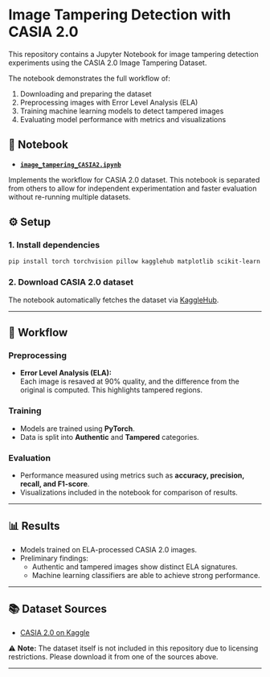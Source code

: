 # Image Tampering Detection with CASIA 2.0

This repository contains a Jupyter Notebook for image tampering detection experiments using the CASIA 2.0 Image Tampering Dataset.

The notebook demonstrates the full workflow of:
1. Downloading and preparing the dataset
2. Preprocessing images with Error Level Analysis (ELA)
3. Training machine learning models to detect tampered images
4. Evaluating model performance with metrics and visualizations

## 📓 Notebook

- **[`image_tampering_CASIA2.ipynb`](./image_tampering_CASIA2.ipynb)**  

Implements the workflow for CASIA 2.0 dataset.
This notebook is separated from others to allow for independent experimentation and faster evaluation without re-running multiple datasets.

## ⚙️ Setup

### 1. Install dependencies

```bash
pip install torch torchvision pillow kagglehub matplotlib scikit-learn
```

### 2. Download CASIA 2.0 dataset
The notebook automatically fetches the dataset via [KaggleHub](https://www.kaggle.com/datasets/divg07/casia-20-image-tampering-detection-dataset).  


---

## 🚀 Workflow

### Preprocessing
- **Error Level Analysis (ELA):**  
  Each image is resaved at 90% quality, and the difference from the original is computed. This highlights tampered regions.  

### Training
- Models are trained using **PyTorch**.  
- Data is split into **Authentic** and **Tampered** categories.  

### Evaluation
- Performance measured using metrics such as **accuracy, precision, recall, and F1-score**.  
- Visualizations included in the notebook for comparison of results.  

---

## 📊 Results
- Models trained on ELA-processed CASIA 2.0 images.  
- Preliminary findings:  
  - Authentic and tampered images show distinct ELA signatures.  
  - Machine learning classifiers are able to achieve strong performance.  


---

## 📚 Dataset Sources
- [CASIA 2.0 on Kaggle](https://www.kaggle.com/datasets/divg07/casia-20-image-tampering-detection-dataset)  

⚠️ **Note:** The dataset itself is not included in this repository due to licensing restrictions. Please download it from one of the sources above.

---
